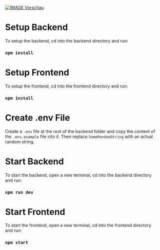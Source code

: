 [![IMAGE Vorschau](https://img.youtube.com/vi/OT2TnziHYQY&ab_channel=JohannesL/0.jpg)](https://www.youtube.com/watch?v=OT2TnziHYQY&ab_channel=JohannesL)
# Setup Backend

To setup the backend, cd into the backend directory and run:

### `npm install`

# Setup Frontend

To setup the frontend, cd into the frontend directory and run: 

### `npm install`

# Create .env File

Create a `.env` file at the root of the backend folder and copy the content of the `.env.example` file into it.
Then replace `SomeRandomString` with an actual random string.

# Start Backend

To start the backend, open a new terminal, cd into the backend directory and run:

### `npm run dev`

# Start Frontend

To start the frontend, open a new terminal, cd into the frontend directory and run:

### `npm start`

